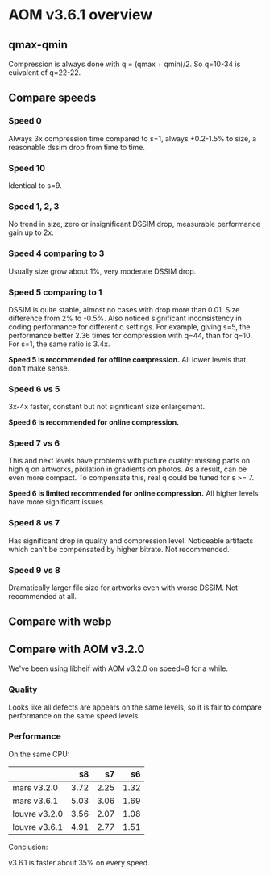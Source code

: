 # AOM v3.6.1 overview


## qmax-qmin

Compression is always done with q = (qmax + qmin)/2.
So q=10-34 is euivalent of q=22-22.


## Compare speeds

### Speed 0

Always 3x compression time compared to s=1, always +0.2-1.5% to size,
a reasonable dssim drop from time to time.

### Speed 10

Identical to s=9.

### Speed 1, 2, 3

No trend in size, zero or insignificant DSSIM drop, measurable performance gain up to 2x.

### Speed 4 comparing to 3

Usually size grow about 1%, very moderate DSSIM drop.

### Speed 5 comparing to 1

DSSIM is quite stable, almost no cases with drop more than 0.01.
Size difference from 2% to -0.5%. Also noticed significant inconsistency
in coding performance for different q settings. For example,
giving s=5, the performance better 2.36 times for compression with q=44,
than for q=10. For s=1, the same ratio is 3.4x.

**Speed 5 is recommended for offline compression.**
All lower levels that don't make sense.

### Speed 6 vs 5

3x-4x faster, constant but not significant size enlargement.

**Speed 6 is recommended for online compression.**

### Speed 7 vs 6

This and next levels have problems with picture quality: missing parts
on high q on artworks, pixilation in gradients on photos. As a result,
can be even more compact. To compensate this, real q could be tuned for s >= 7.

**Speed 6 is limited recommended for online compression.**
All higher levels have more significant issues.

### Speed 8 vs 7

Has significant drop in quality and compression level.
Noticeable artifacts which can't be compensated by higher bitrate.
Not recommended.

### Speed 9 vs 8

Dramatically larger file size for artworks even with worse DSSIM.
Not recommended at all.


## Compare with webp


## Compare with AOM v3.2.0

We've been using libheif with AOM v3.2.0 on speed=8 for a while.

### Quality

Looks like all defects are appears on the same levels,
so it is fair to compare performance on the same speed levels.

### Performance

On the same CPU:

|               |   s8 |   s7 |   s6 |
| ---           | ---: | ---: | ---: |
| mars   v3.2.0 | 3.72 | 2.25 | 1.32 |
| mars   v3.6.1 | 5.03 | 3.06 | 1.69 |
| louvre v3.2.0 | 3.56 | 2.07 | 1.08 |
| louvre v3.6.1 | 4.91 | 2.77 | 1.51 |

Conclusion:

v3.6.1 is faster about 35%  on every speed.
